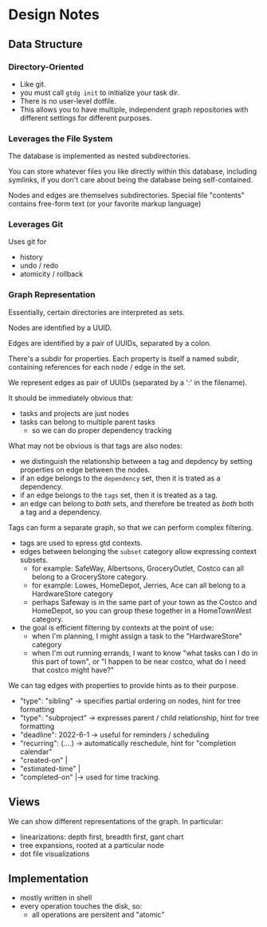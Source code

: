 # Design Notes

## Data Structure

### Directory-Oriented

- Like git.
- you must call `gtdg init` to initialize your task dir.
- There is no user-level dotfile.
- This allows you to have multiple, independent graph repositories
  with different settings for different purposes.

### Leverages the File System

The database is implemented as nested subdirectories.

You can store whatever files you like directly within this database,
including symlinks, if you don't care about being the database being
self-contained.

Nodes and edges are themselves subdirectories. Special file "contents"
contains free-form text (or your favorite markup language)

### Leverages Git

Uses git for
  - history
  - undo / redo
  - atomicity / rollback
  
### Graph Representation

Essentially, certain directories are interpreted as sets.

Nodes are identified by a UUID.

Edges are identified by a pair of UUIDs, separated by a colon.

There's a subdir for properties. Each property is itself a
named subdir, containing references for each node / edge in the set.

We represent edges as pair of UUIDs (separated by a ':' in the filename).

It should be immediately obvious that:
- tasks and projects are just nodes
- tasks can belong to multiple parent tasks
  - so we can do proper dependency tracking

What may not be obvious is that tags are also nodes:
- we distinguish the relationship between a tag and depdency by setting properties on edge between the nodes.
- if an edge belongs to the `dependency` set, then it is trated as a dependency.
- if an edge belongs to the `tags` set, then it is treated as a tag.
- an edge can belong to *both* sets, and therefore be treated as *both* both a tag and a dependency.

Tags can form a separate graph, so that we can perform complex filtering.
- tags are used to epress gtd contexts.
- edges between belonging the `subset` category allow expressing context subsets.
  - for example: SafeWay, Albertsons, GroceryOutlet, Costco can all belong to a GroceryStore category.
  - for example: Lowes, HomeDepot, Jerries, Ace can all belong to a HardwareStore category
  - perhaps Safeway is in the same part of your town as the Costco and HomeDepot, so you can group these together in a
    HomeTownWest category.
- the goal is efficient filtering by contexts at the point of use:
  - when I'm planning, I might assign a task to the "HardwareStore" category
  - when I'm out running errands, I want to know "what tasks can I do in this part of town", or "I happen to be near costco, what do I need that costco might have?"
  
We can tag edges with properties to provide hints as to their purpose.
- "type": "sibling"     -> specifies partial ordering on nodes, hint for tree formatting
- "type": "subproject"  -> expresses parent / child relationship, hint for tree formatting
- "deadline": 2022-6-1  -> useful for reminders / scheduling
- "recurring": (....)   -> automatically reschedule, hint for "completion calendar"
- "created-on"          |
- "estimated-time"      | 
- "completed-on"        |-> used for time tracking. 

## Views

We can show different representations of the graph. In particular:
- linearizations: depth first, breadth first, gant chart
- tree expansions, rooted at a particular node
- dot file visualizations

## Implementation

- mostly written in shell
- every operation touches the disk, so:
  - all operations are persitent and "atomic"

